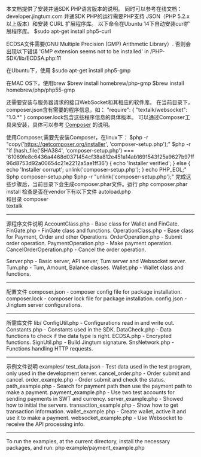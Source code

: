 本文档提供了安装井通SDK PHP语言版本的说明。
同时可以参考在线文档：developer.jingtum.com
井通SDK PHP的运行需要PHP支持 JSON（PHP 5.2.x 以上版本）和安装 CURL 扩展程序库。
以下命令在Ubuntu 14下自动安装curl扩展程序库。
$sudo apt-get install php5-curl

ECDSA文件需要(GNU Multiple Precision (GMP) Arithmetic Library）.
否则会出现以下错误
'GMP extension seems not to be installed' in /PHP-SDK/lib/ECDSA.php:11

在Ubuntu下，使用
$sudo apt-get install php5-gmp

在MAC OS下，使用brew
$brew install homebrew/php-gmp
$brew install homebrew/php/php55-gmp

还需要安装与服务器请求的接口WebSocket和其相应的软件库。
在当前目录下，composer.json含有需要的程序信息，如：
     "require": {
       "textalk/websocket": "1.0.*"
     }
composer.lock包含这些程序信息的具体版本。
可以通过Composer工具来安装，具体可以参考 
[Composer](https://getcomposer.org/)
的说明。

使用Composer,需要先安装Composer，在linux下：
$php -r "copy('https://getcomposer.org/installer', 'composer-setup.php');"
$php -r "if (hash_file('SHA384', 'composer-setup.php') === '61069fe8c6436a4468d0371454cf38a812e451a14ab1691543f25a9627b97ff96d8753d92a00654c21e2212a5ae1ff36') { echo 'Installer verified'; } else { echo 'Installer corrupt'; unlink('composer-setup.php'); } echo PHP_EOL;"
$php composer-setup.php
$php -r "unlink('composer-setup.php');"
完成这些步骤后，当前目录下会生成composer.phar文件。运行
php composer.phar install
检查是否在vendor下有以下文件
autoload.php  
和目录
composer  
textalk

-----------------------------------------------------------
源程序文件说明
AccountClass.php   - Base class for Wallet and FinGate. 
FinGate.php        - FinGate class and functions. 
OperationClass.php       - Base class for Payment, Order and other Operations. 
OrderOperation.php       - Submit order operation.
PaymentOperation.php     - Make payment operation.
CancelOrderOperation.php - Cancel the order operation. 

Server.php         - Basic server, API server, Tum server
                     and Websocket server.
Tum.php            - Tum, Amount, Balance classes.
Wallet.php         - Wallet class and functions.

-----------------------------------------------------------
配置文件 
composer.json      - composer config file for package installation. 
composer.lock      - composer lock file for package installation.
config.json        - Jingtum server configurations.

-----------------------------------------------------------
所需库文件
lib/
ConfigUtil.php     - Configurations read in and write out.
Constants.php      - Constants used in the SDK.
DataCheck.php      - Data functions to check if the data type is right.
ECDSA.php          - Encrypted functions.
SignUtil.php       - Build Jingtum signature.
SnsNetwork.php     - Functions handling HTTP requests.

-----------------------------------------------------------
示例文件说明
examples/
test_data.json          - Test data used in the test program, only 
                          used in the development server.
cancel_order.php        - Order submit and cancel.
order_example.php       - Order submit and check the status.
path_example.php        - Search for payment path then use the payment
                          path to make a payment.
payment_example.php     - Use two test accounts for sending payments
                          in SWT and currency.
server_example.php      - Showed how to initial the servers.
transaction_example.php - Show how to get transaction information.
wallet_example.php      - Create wallet, active it and use it to make 
                          a payment.
websocket_example.php   - Use Websocket to receive the API processing info.

-----------------------------------------------------------
To run the examples, at the current directory,
install the necessary packages, and run:
php example/payment_example.php
